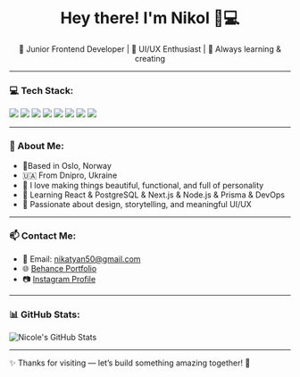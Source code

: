 <h1 align="center">Hey there! I'm Nikol 👋💻</h1>
<p align="center">
  🧩 Junior Frontend Developer | 🎨 UI/UX Enthusiast | 🌱 Always learning & creating
</p>

---

### 💻 Tech Stack:
<p>
  <img src="https://img.shields.io/badge/Figma-%23F24E1E.svg?style=flat&logo=figma&logoColor=white"/>
  <img src="https://img.shields.io/badge/Next.js-%23000000.svg?style=flat&logo=nextdotjs&logoColor=white"/>
  <img src="https://img.shields.io/badge/JavaScript-%23F7DF1E.svg?style=flat&logo=javascript&logoColor=black"/>
  <img src="https://img.shields.io/badge/Node.js-%23339933.svg?style=flat&logo=nodedotjs&logoColor=white"/>
  <img src="https://img.shields.io/badge/Prisma-%230C344B.svg?style=flat&logo=prisma&logoColor=white"/>
  <img src="https://img.shields.io/badge/PostgreSQL-%23336791.svg?style=flat&logo=postgresql&logoColor=white"/>
  <img src="https://img.shields.io/badge/HTML5-%23E34F26.svg?style=flat&logo=html5&logoColor=white"/>
  <img src="https://img.shields.io/badge/CSS3-%231572B6.svg?style=flat&logo=css3&logoColor=white"/>
</p>


---

### 🧸 About Me:
- 📍Based in Oslo, Norway
- 🇺🇦 From Dnipro, Ukraine
- 🌈 I love making things beautiful, functional, and full of personality
- 🚀 Learning React & PostgreSQL & Next.js & Node.js & Prisma & DevOps 
- 🎯 Passionate about design, storytelling, and meaningful UI/UX

---

### 📫 Contact Me:
- 💌 Email: [nikatyan50@gmail.com](mailto:nikatyan50@gmail.com)
- 🌐 [Behance Portfolio](https://www.behance.net/9665e8cc)
- 📷 [Instagram Profile](https://www.instagram.com/nikol_voronina/?hl=ru)

---

### 📊 GitHub Stats:
![Nicole's GitHub Stats](https://github-readme-stats.vercel.app/api?username=NikolVoronina&show_icons=true&theme=tokyonight)

---

✨ Thanks for visiting — let’s build something amazing together! 🌟
